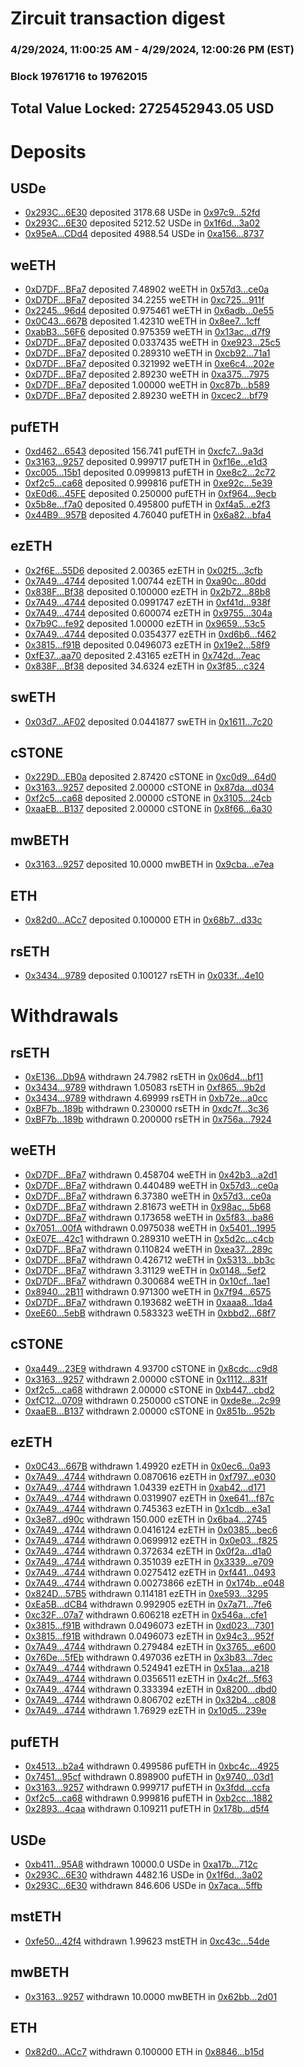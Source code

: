 # Zircuit transaction digest
### 4/29/2024, 11:00:25 AM - 4/29/2024, 12:00:26 PM (EST)
### Block 19761716 to 19762015

## Total Value Locked: 2725452943.05 USD

# Deposits
## USDe
- [0x293C...6E30](https://etherscan.io/address/0x293C6937D8D82e05B01335F7B33FBA0c8e256E30) deposited 3178.68 USDe in [0x97c9...52fd](https://etherscan.io/tx/0x293C6937D8D82e05B01335F7B33FBA0c8e256E30)
- [0x293C...6E30](https://etherscan.io/address/0x293C6937D8D82e05B01335F7B33FBA0c8e256E30) deposited 5212.52 USDe in [0x1f6d...3a02](https://etherscan.io/tx/0x293C6937D8D82e05B01335F7B33FBA0c8e256E30)
- [0x95eA...CDd4](https://etherscan.io/address/0x95eAD9DF0FA6Be0B99896C0ED3e5Ec91658ECDd4) deposited 4988.54 USDe in [0xa156...8737](https://etherscan.io/tx/0x95eAD9DF0FA6Be0B99896C0ED3e5Ec91658ECDd4)
## weETH
- [0xD7DF...BFa7](https://etherscan.io/address/0xD7DF7E085214743530afF339aFC420c7c720BFa7) deposited 7.48902 weETH in [0x57d3...ce0a](https://etherscan.io/tx/0xD7DF7E085214743530afF339aFC420c7c720BFa7)
- [0xD7DF...BFa7](https://etherscan.io/address/0xD7DF7E085214743530afF339aFC420c7c720BFa7) deposited 34.2255 weETH in [0xc725...911f](https://etherscan.io/tx/0xD7DF7E085214743530afF339aFC420c7c720BFa7)
- [0x2245...96d4](https://etherscan.io/address/0x2245C733dD052343b60f44130A25C9F574A696d4) deposited 0.975461 weETH in [0x6adb...0e55](https://etherscan.io/tx/0x2245C733dD052343b60f44130A25C9F574A696d4)
- [0x0C43...667B](https://etherscan.io/address/0x0C439c264D4c66a964AE915B20969411ef22667B) deposited 1.42310 weETH in [0x8ee7...1cff](https://etherscan.io/tx/0x0C439c264D4c66a964AE915B20969411ef22667B)
- [0xabB3...56F6](https://etherscan.io/address/0xabB3639Ac7eA3fbD7e9bFD4d8Fd46CAd6c3056F6) deposited 0.975359 weETH in [0x13ac...d7f9](https://etherscan.io/tx/0xabB3639Ac7eA3fbD7e9bFD4d8Fd46CAd6c3056F6)
- [0xD7DF...BFa7](https://etherscan.io/address/0xD7DF7E085214743530afF339aFC420c7c720BFa7) deposited 0.0337435 weETH in [0xe923...25c5](https://etherscan.io/tx/0xD7DF7E085214743530afF339aFC420c7c720BFa7)
- [0xD7DF...BFa7](https://etherscan.io/address/0xD7DF7E085214743530afF339aFC420c7c720BFa7) deposited 0.289310 weETH in [0xcb92...71a1](https://etherscan.io/tx/0xD7DF7E085214743530afF339aFC420c7c720BFa7)
- [0xD7DF...BFa7](https://etherscan.io/address/0xD7DF7E085214743530afF339aFC420c7c720BFa7) deposited 0.321992 weETH in [0xe6c4...202e](https://etherscan.io/tx/0xD7DF7E085214743530afF339aFC420c7c720BFa7)
- [0xD7DF...BFa7](https://etherscan.io/address/0xD7DF7E085214743530afF339aFC420c7c720BFa7) deposited 2.89230 weETH in [0xa375...7975](https://etherscan.io/tx/0xD7DF7E085214743530afF339aFC420c7c720BFa7)
- [0xD7DF...BFa7](https://etherscan.io/address/0xD7DF7E085214743530afF339aFC420c7c720BFa7) deposited 1.00000 weETH in [0xc87b...b589](https://etherscan.io/tx/0xD7DF7E085214743530afF339aFC420c7c720BFa7)
- [0xD7DF...BFa7](https://etherscan.io/address/0xD7DF7E085214743530afF339aFC420c7c720BFa7) deposited 2.89230 weETH in [0xcec2...bf79](https://etherscan.io/tx/0xD7DF7E085214743530afF339aFC420c7c720BFa7)
## pufETH
- [0xd462...6543](https://etherscan.io/address/0xd4622b60b6Ea4E7B17256E52D5F89c52E1376543) deposited 156.741 pufETH in [0xcfc7...9a3d](https://etherscan.io/tx/0xd4622b60b6Ea4E7B17256E52D5F89c52E1376543)
- [0x3163...9257](https://etherscan.io/address/0x31638525eEFC58e7D50CA5986056ac9557C09257) deposited 0.999717 pufETH in [0xf16e...e1d3](https://etherscan.io/tx/0x31638525eEFC58e7D50CA5986056ac9557C09257)
- [0xc005...15b1](https://etherscan.io/address/0xc005Cc2Cbc59E0EaBf966ADC396D78153E6e15b1) deposited 0.0999813 pufETH in [0xe8c2...2c72](https://etherscan.io/tx/0xc005Cc2Cbc59E0EaBf966ADC396D78153E6e15b1)
- [0xf2c5...ca68](https://etherscan.io/address/0xf2c504921A696ffE6A3038312C6572f056fDca68) deposited 0.999816 pufETH in [0xe92c...5e39](https://etherscan.io/tx/0xf2c504921A696ffE6A3038312C6572f056fDca68)
- [0xE0d6...45FE](https://etherscan.io/address/0xE0d63E439Fc1bA6f470092D0F2Bf634d175445FE) deposited 0.250000 pufETH in [0xf964...9ecb](https://etherscan.io/tx/0xE0d63E439Fc1bA6f470092D0F2Bf634d175445FE)
- [0x5b8e...f7a0](https://etherscan.io/address/0x5b8eeEA5EB482F6d5188fdfF9D7952D5Ff73f7a0) deposited 0.495800 pufETH in [0xf4a5...e2f3](https://etherscan.io/tx/0x5b8eeEA5EB482F6d5188fdfF9D7952D5Ff73f7a0)
- [0x44B9...957B](https://etherscan.io/address/0x44B9204eDfAcaa191d7711d9B2F38b0f8cb4957B) deposited 4.76040 pufETH in [0x6a82...bfa4](https://etherscan.io/tx/0x44B9204eDfAcaa191d7711d9B2F38b0f8cb4957B)
## ezETH
- [0x2f6E...55D6](https://etherscan.io/address/0x2f6E09b6bD906099513CFF84b774cc2dE0AF55D6) deposited 2.00365 ezETH in [0x02f5...3cfb](https://etherscan.io/tx/0x2f6E09b6bD906099513CFF84b774cc2dE0AF55D6)
- [0x7A49...4744](https://etherscan.io/address/0x7A493Be5c2ce014cD049Bf178a1ac0Db1B434744) deposited 1.00744 ezETH in [0xa90c...80dd](https://etherscan.io/tx/0x7A493Be5c2ce014cD049Bf178a1ac0Db1B434744)
- [0x838F...Bf38](https://etherscan.io/address/0x838F2F97CBC2b29b68b6cDf04DFC5e0f1410Bf38) deposited 0.100000 ezETH in [0x2b72...88b8](https://etherscan.io/tx/0x838F2F97CBC2b29b68b6cDf04DFC5e0f1410Bf38)
- [0x7A49...4744](https://etherscan.io/address/0x7A493Be5c2ce014cD049Bf178a1ac0Db1B434744) deposited 0.0991747 ezETH in [0xf41d...938f](https://etherscan.io/tx/0x7A493Be5c2ce014cD049Bf178a1ac0Db1B434744)
- [0x7A49...4744](https://etherscan.io/address/0x7A493Be5c2ce014cD049Bf178a1ac0Db1B434744) deposited 0.600074 ezETH in [0x9755...304a](https://etherscan.io/tx/0x7A493Be5c2ce014cD049Bf178a1ac0Db1B434744)
- [0x7b9C...fe92](https://etherscan.io/address/0x7b9CDCC6831796fCcB21b5f7241e2cEd813Efe92) deposited 1.00000 ezETH in [0x9659...53c5](https://etherscan.io/tx/0x7b9CDCC6831796fCcB21b5f7241e2cEd813Efe92)
- [0x7A49...4744](https://etherscan.io/address/0x7A493Be5c2ce014cD049Bf178a1ac0Db1B434744) deposited 0.0354377 ezETH in [0xd6b6...f462](https://etherscan.io/tx/0x7A493Be5c2ce014cD049Bf178a1ac0Db1B434744)
- [0x3815...f91B](https://etherscan.io/address/0x3815E9643d753870C1e00eF1F3cd9C686E53f91B) deposited 0.0496073 ezETH in [0x19e2...58f9](https://etherscan.io/tx/0x3815E9643d753870C1e00eF1F3cd9C686E53f91B)
- [0xfE37...aa70](https://etherscan.io/address/0xfE379317E1B6d93a60b202B13f5415c3F00Daa70) deposited 2.43165 ezETH in [0x742d...7eac](https://etherscan.io/tx/0xfE379317E1B6d93a60b202B13f5415c3F00Daa70)
- [0x838F...Bf38](https://etherscan.io/address/0x838F2F97CBC2b29b68b6cDf04DFC5e0f1410Bf38) deposited 34.6324 ezETH in [0x3f85...c324](https://etherscan.io/tx/0x838F2F97CBC2b29b68b6cDf04DFC5e0f1410Bf38)
## swETH
- [0x03d7...AF02](https://etherscan.io/address/0x03d74DcB1CE721865B30E0963D80423B153AAF02) deposited 0.0441877 swETH in [0x1611...7c20](https://etherscan.io/tx/0x03d74DcB1CE721865B30E0963D80423B153AAF02)
## cSTONE
- [0x229D...EB0a](https://etherscan.io/address/0x229Dd005D584A4c0da7FA345BE2649012cFcEB0a) deposited 2.87420 cSTONE in [0xc0d9...64d0](https://etherscan.io/tx/0x229Dd005D584A4c0da7FA345BE2649012cFcEB0a)
- [0x3163...9257](https://etherscan.io/address/0x31638525eEFC58e7D50CA5986056ac9557C09257) deposited 2.00000 cSTONE in [0x87da...d034](https://etherscan.io/tx/0x31638525eEFC58e7D50CA5986056ac9557C09257)
- [0xf2c5...ca68](https://etherscan.io/address/0xf2c504921A696ffE6A3038312C6572f056fDca68) deposited 2.00000 cSTONE in [0x3105...24cb](https://etherscan.io/tx/0xf2c504921A696ffE6A3038312C6572f056fDca68)
- [0xaaEB...B137](https://etherscan.io/address/0xaaEBDd161dBCFDEF7788D942836839753911B137) deposited 2.00000 cSTONE in [0x8f66...6a30](https://etherscan.io/tx/0xaaEBDd161dBCFDEF7788D942836839753911B137)
## mwBETH
- [0x3163...9257](https://etherscan.io/address/0x31638525eEFC58e7D50CA5986056ac9557C09257) deposited 10.0000 mwBETH in [0x9cba...e7ea](https://etherscan.io/tx/0x31638525eEFC58e7D50CA5986056ac9557C09257)
## ETH
- [0x82d0...ACc7](https://etherscan.io/address/0x82d0cac5eA3abc8E32290B1102873397c997ACc7) deposited 0.100000 ETH in [0x68b7...d33c](https://etherscan.io/tx/0x82d0cac5eA3abc8E32290B1102873397c997ACc7)
## rsETH
- [0x3434...9789](https://etherscan.io/address/0x34349c5569e7B846c3558961552D2202760A9789) deposited 0.100127 rsETH in [0x033f...4e10](https://etherscan.io/tx/0x34349c5569e7B846c3558961552D2202760A9789)
# Withdrawals
## rsETH
- [0xE136...Db9A](https://etherscan.io/address/0xE13698C6E8024295Af457dC72f208407F3c4Db9A) withdrawn 24.7982 rsETH in [0x06d4...bf11](https://etherscan.io/tx/0xE13698C6E8024295Af457dC72f208407F3c4Db9A)
- [0x3434...9789](https://etherscan.io/address/0x34349c5569e7B846c3558961552D2202760A9789) withdrawn 1.05083 rsETH in [0xf865...9b2d](https://etherscan.io/tx/0x34349c5569e7B846c3558961552D2202760A9789)
- [0x3434...9789](https://etherscan.io/address/0x34349c5569e7B846c3558961552D2202760A9789) withdrawn 4.69999 rsETH in [0xb72e...a0cc](https://etherscan.io/tx/0x34349c5569e7B846c3558961552D2202760A9789)
- [0xBF7b...189b](https://etherscan.io/address/0xBF7b7184119aBdf71268Fb4407D71F44BF35189b) withdrawn 0.230000 rsETH in [0xdc7f...3c36](https://etherscan.io/tx/0xBF7b7184119aBdf71268Fb4407D71F44BF35189b)
- [0xBF7b...189b](https://etherscan.io/address/0xBF7b7184119aBdf71268Fb4407D71F44BF35189b) withdrawn 0.200000 rsETH in [0x756a...7924](https://etherscan.io/tx/0xBF7b7184119aBdf71268Fb4407D71F44BF35189b)
## weETH
- [0xD7DF...BFa7](https://etherscan.io/address/0xD7DF7E085214743530afF339aFC420c7c720BFa7) withdrawn 0.458704 weETH in [0x42b3...a2d1](https://etherscan.io/tx/0xD7DF7E085214743530afF339aFC420c7c720BFa7)
- [0xD7DF...BFa7](https://etherscan.io/address/0xD7DF7E085214743530afF339aFC420c7c720BFa7) withdrawn 0.440489 weETH in [0x57d3...ce0a](https://etherscan.io/tx/0xD7DF7E085214743530afF339aFC420c7c720BFa7)
- [0xD7DF...BFa7](https://etherscan.io/address/0xD7DF7E085214743530afF339aFC420c7c720BFa7) withdrawn 6.37380 weETH in [0x57d3...ce0a](https://etherscan.io/tx/0xD7DF7E085214743530afF339aFC420c7c720BFa7)
- [0xD7DF...BFa7](https://etherscan.io/address/0xD7DF7E085214743530afF339aFC420c7c720BFa7) withdrawn 2.81673 weETH in [0x98ac...5b68](https://etherscan.io/tx/0xD7DF7E085214743530afF339aFC420c7c720BFa7)
- [0xD7DF...BFa7](https://etherscan.io/address/0xD7DF7E085214743530afF339aFC420c7c720BFa7) withdrawn 0.173658 weETH in [0x5f83...ba86](https://etherscan.io/tx/0xD7DF7E085214743530afF339aFC420c7c720BFa7)
- [0x7051...00fA](https://etherscan.io/address/0x70517252b5F5DC5c4e2Fb46dE22A02aE097600fA) withdrawn 0.0975038 weETH in [0x5401...1995](https://etherscan.io/tx/0x70517252b5F5DC5c4e2Fb46dE22A02aE097600fA)
- [0xE07E...42c1](https://etherscan.io/address/0xE07E9CfD33830FD3790Ad93E78615019C0CB42c1) withdrawn 0.289310 weETH in [0x5d2c...c4cb](https://etherscan.io/tx/0xE07E9CfD33830FD3790Ad93E78615019C0CB42c1)
- [0xD7DF...BFa7](https://etherscan.io/address/0xD7DF7E085214743530afF339aFC420c7c720BFa7) withdrawn 0.110824 weETH in [0xea37...289c](https://etherscan.io/tx/0xD7DF7E085214743530afF339aFC420c7c720BFa7)
- [0xD7DF...BFa7](https://etherscan.io/address/0xD7DF7E085214743530afF339aFC420c7c720BFa7) withdrawn 0.426712 weETH in [0x5313...bb3c](https://etherscan.io/tx/0xD7DF7E085214743530afF339aFC420c7c720BFa7)
- [0xD7DF...BFa7](https://etherscan.io/address/0xD7DF7E085214743530afF339aFC420c7c720BFa7) withdrawn 3.31129 weETH in [0x0148...5ef2](https://etherscan.io/tx/0xD7DF7E085214743530afF339aFC420c7c720BFa7)
- [0xD7DF...BFa7](https://etherscan.io/address/0xD7DF7E085214743530afF339aFC420c7c720BFa7) withdrawn 0.300684 weETH in [0x10cf...1ae1](https://etherscan.io/tx/0xD7DF7E085214743530afF339aFC420c7c720BFa7)
- [0x8940...2B11](https://etherscan.io/address/0x894025E1993185d39031B77e91f85Ebd38362B11) withdrawn 0.971300 weETH in [0x7f94...6575](https://etherscan.io/tx/0x894025E1993185d39031B77e91f85Ebd38362B11)
- [0xD7DF...BFa7](https://etherscan.io/address/0xD7DF7E085214743530afF339aFC420c7c720BFa7) withdrawn 0.193682 weETH in [0xaaa8...1da4](https://etherscan.io/tx/0xD7DF7E085214743530afF339aFC420c7c720BFa7)
- [0xeE60...5ebB](https://etherscan.io/address/0xeE6002C8913A1854372104de97cD32c21b295ebB) withdrawn 0.583323 weETH in [0xbbd2...68f7](https://etherscan.io/tx/0xeE6002C8913A1854372104de97cD32c21b295ebB)
## cSTONE
- [0xa449...23E9](https://etherscan.io/address/0xa449AD90594199D55D2638D6Ffa7F333F3C023E9) withdrawn 4.93700 cSTONE in [0x8cdc...c9d8](https://etherscan.io/tx/0xa449AD90594199D55D2638D6Ffa7F333F3C023E9)
- [0x3163...9257](https://etherscan.io/address/0x31638525eEFC58e7D50CA5986056ac9557C09257) withdrawn 2.00000 cSTONE in [0x1112...831f](https://etherscan.io/tx/0x31638525eEFC58e7D50CA5986056ac9557C09257)
- [0xf2c5...ca68](https://etherscan.io/address/0xf2c504921A696ffE6A3038312C6572f056fDca68) withdrawn 2.00000 cSTONE in [0xb447...cbd2](https://etherscan.io/tx/0xf2c504921A696ffE6A3038312C6572f056fDca68)
- [0xfC12...0709](https://etherscan.io/address/0xfC12989aa8Ea0769Df65478dD4ebbD543EdB0709) withdrawn 0.250000 cSTONE in [0xde8e...2c99](https://etherscan.io/tx/0xfC12989aa8Ea0769Df65478dD4ebbD543EdB0709)
- [0xaaEB...B137](https://etherscan.io/address/0xaaEBDd161dBCFDEF7788D942836839753911B137) withdrawn 2.00000 cSTONE in [0x851b...952b](https://etherscan.io/tx/0xaaEBDd161dBCFDEF7788D942836839753911B137)
## ezETH
- [0x0C43...667B](https://etherscan.io/address/0x0C439c264D4c66a964AE915B20969411ef22667B) withdrawn 1.49920 ezETH in [0x0ec6...0a93](https://etherscan.io/tx/0x0C439c264D4c66a964AE915B20969411ef22667B)
- [0x7A49...4744](https://etherscan.io/address/0x7A493Be5c2ce014cD049Bf178a1ac0Db1B434744) withdrawn 0.0870616 ezETH in [0xf797...e030](https://etherscan.io/tx/0x7A493Be5c2ce014cD049Bf178a1ac0Db1B434744)
- [0x7A49...4744](https://etherscan.io/address/0x7A493Be5c2ce014cD049Bf178a1ac0Db1B434744) withdrawn 1.04339 ezETH in [0xab42...d171](https://etherscan.io/tx/0x7A493Be5c2ce014cD049Bf178a1ac0Db1B434744)
- [0x7A49...4744](https://etherscan.io/address/0x7A493Be5c2ce014cD049Bf178a1ac0Db1B434744) withdrawn 0.0319907 ezETH in [0xe641...f87c](https://etherscan.io/tx/0x7A493Be5c2ce014cD049Bf178a1ac0Db1B434744)
- [0x7A49...4744](https://etherscan.io/address/0x7A493Be5c2ce014cD049Bf178a1ac0Db1B434744) withdrawn 0.745363 ezETH in [0x1cdb...e3a1](https://etherscan.io/tx/0x7A493Be5c2ce014cD049Bf178a1ac0Db1B434744)
- [0x3e87...d90c](https://etherscan.io/address/0x3e8734Ec146C981E3eD1f6b582D447DDE701d90c) withdrawn 150.000 ezETH in [0x6ba4...2745](https://etherscan.io/tx/0x3e8734Ec146C981E3eD1f6b582D447DDE701d90c)
- [0x7A49...4744](https://etherscan.io/address/0x7A493Be5c2ce014cD049Bf178a1ac0Db1B434744) withdrawn 0.0416124 ezETH in [0x0385...bec6](https://etherscan.io/tx/0x7A493Be5c2ce014cD049Bf178a1ac0Db1B434744)
- [0x7A49...4744](https://etherscan.io/address/0x7A493Be5c2ce014cD049Bf178a1ac0Db1B434744) withdrawn 0.0699912 ezETH in [0x0e03...f825](https://etherscan.io/tx/0x7A493Be5c2ce014cD049Bf178a1ac0Db1B434744)
- [0x7A49...4744](https://etherscan.io/address/0x7A493Be5c2ce014cD049Bf178a1ac0Db1B434744) withdrawn 0.372634 ezETH in [0x0f2a...d1a0](https://etherscan.io/tx/0x7A493Be5c2ce014cD049Bf178a1ac0Db1B434744)
- [0x7A49...4744](https://etherscan.io/address/0x7A493Be5c2ce014cD049Bf178a1ac0Db1B434744) withdrawn 0.351039 ezETH in [0x3339...e709](https://etherscan.io/tx/0x7A493Be5c2ce014cD049Bf178a1ac0Db1B434744)
- [0x7A49...4744](https://etherscan.io/address/0x7A493Be5c2ce014cD049Bf178a1ac0Db1B434744) withdrawn 0.0275412 ezETH in [0xf441...0493](https://etherscan.io/tx/0x7A493Be5c2ce014cD049Bf178a1ac0Db1B434744)
- [0x7A49...4744](https://etherscan.io/address/0x7A493Be5c2ce014cD049Bf178a1ac0Db1B434744) withdrawn 0.00273866 ezETH in [0x174b...e048](https://etherscan.io/tx/0x7A493Be5c2ce014cD049Bf178a1ac0Db1B434744)
- [0x824D...57B5](https://etherscan.io/address/0x824Dd71649Ec45325EBDA61a85C12B0E459a57B5) withdrawn 0.114181 ezETH in [0xe593...3295](https://etherscan.io/tx/0x824Dd71649Ec45325EBDA61a85C12B0E459a57B5)
- [0xEa5B...dCB4](https://etherscan.io/address/0xEa5B4521334FC4916ce46b34478c6ba4b660dCB4) withdrawn 0.992905 ezETH in [0x7a71...7fe6](https://etherscan.io/tx/0xEa5B4521334FC4916ce46b34478c6ba4b660dCB4)
- [0xc32F...07a7](https://etherscan.io/address/0xc32FA952D2F550Db4F1C7FFbEC832ae4AFa207a7) withdrawn 0.606218 ezETH in [0x546a...cfe1](https://etherscan.io/tx/0xc32FA952D2F550Db4F1C7FFbEC832ae4AFa207a7)
- [0x3815...f91B](https://etherscan.io/address/0x3815E9643d753870C1e00eF1F3cd9C686E53f91B) withdrawn 0.0496073 ezETH in [0xd023...7301](https://etherscan.io/tx/0x3815E9643d753870C1e00eF1F3cd9C686E53f91B)
- [0x3815...f91B](https://etherscan.io/address/0x3815E9643d753870C1e00eF1F3cd9C686E53f91B) withdrawn 0.0496073 ezETH in [0x94c3...952f](https://etherscan.io/tx/0x3815E9643d753870C1e00eF1F3cd9C686E53f91B)
- [0x7A49...4744](https://etherscan.io/address/0x7A493Be5c2ce014cD049Bf178a1ac0Db1B434744) withdrawn 0.279484 ezETH in [0x3765...e600](https://etherscan.io/tx/0x7A493Be5c2ce014cD049Bf178a1ac0Db1B434744)
- [0x76De...5fEb](https://etherscan.io/address/0x76De3a7204E62f15FF6B106bCef8372d10045fEb) withdrawn 0.497036 ezETH in [0x3b83...7dec](https://etherscan.io/tx/0x76De3a7204E62f15FF6B106bCef8372d10045fEb)
- [0x7A49...4744](https://etherscan.io/address/0x7A493Be5c2ce014cD049Bf178a1ac0Db1B434744) withdrawn 0.524941 ezETH in [0x51aa...a218](https://etherscan.io/tx/0x7A493Be5c2ce014cD049Bf178a1ac0Db1B434744)
- [0x7A49...4744](https://etherscan.io/address/0x7A493Be5c2ce014cD049Bf178a1ac0Db1B434744) withdrawn 0.0356511 ezETH in [0x4c2f...5f63](https://etherscan.io/tx/0x7A493Be5c2ce014cD049Bf178a1ac0Db1B434744)
- [0x7A49...4744](https://etherscan.io/address/0x7A493Be5c2ce014cD049Bf178a1ac0Db1B434744) withdrawn 0.333394 ezETH in [0x8200...dbd0](https://etherscan.io/tx/0x7A493Be5c2ce014cD049Bf178a1ac0Db1B434744)
- [0x7A49...4744](https://etherscan.io/address/0x7A493Be5c2ce014cD049Bf178a1ac0Db1B434744) withdrawn 0.806702 ezETH in [0x32b4...c808](https://etherscan.io/tx/0x7A493Be5c2ce014cD049Bf178a1ac0Db1B434744)
- [0x7A49...4744](https://etherscan.io/address/0x7A493Be5c2ce014cD049Bf178a1ac0Db1B434744) withdrawn 1.76929 ezETH in [0x10d5...239e](https://etherscan.io/tx/0x7A493Be5c2ce014cD049Bf178a1ac0Db1B434744)
## pufETH
- [0x4513...b2a4](https://etherscan.io/address/0x4513D1a68b966a6479BC0dE4CE9c263cF41Eb2a4) withdrawn 0.499586 pufETH in [0xbc4c...4925](https://etherscan.io/tx/0x4513D1a68b966a6479BC0dE4CE9c263cF41Eb2a4)
- [0x7451...95cf](https://etherscan.io/address/0x7451bead06abBC444846B6DAC2F1227239f495cf) withdrawn 0.898900 pufETH in [0x9740...03d1](https://etherscan.io/tx/0x7451bead06abBC444846B6DAC2F1227239f495cf)
- [0x3163...9257](https://etherscan.io/address/0x31638525eEFC58e7D50CA5986056ac9557C09257) withdrawn 0.999717 pufETH in [0x3fdd...ccfa](https://etherscan.io/tx/0x31638525eEFC58e7D50CA5986056ac9557C09257)
- [0xf2c5...ca68](https://etherscan.io/address/0xf2c504921A696ffE6A3038312C6572f056fDca68) withdrawn 0.999816 pufETH in [0xb2cc...1882](https://etherscan.io/tx/0xf2c504921A696ffE6A3038312C6572f056fDca68)
- [0x2893...4caa](https://etherscan.io/address/0x28937650f3FE104A0734226ADf4dA6abdaAc4caa) withdrawn 0.109211 pufETH in [0x178b...d5f4](https://etherscan.io/tx/0x28937650f3FE104A0734226ADf4dA6abdaAc4caa)
## USDe
- [0xb411...95A8](https://etherscan.io/address/0xb411e60e10d597d52Df85c752F05e077675795A8) withdrawn 10000.0 USDe in [0xa17b...712c](https://etherscan.io/tx/0xb411e60e10d597d52Df85c752F05e077675795A8)
- [0x293C...6E30](https://etherscan.io/address/0x293C6937D8D82e05B01335F7B33FBA0c8e256E30) withdrawn 4482.16 USDe in [0x1f6d...3a02](https://etherscan.io/tx/0x293C6937D8D82e05B01335F7B33FBA0c8e256E30)
- [0x293C...6E30](https://etherscan.io/address/0x293C6937D8D82e05B01335F7B33FBA0c8e256E30) withdrawn 846.606 USDe in [0x7aca...5ffb](https://etherscan.io/tx/0x293C6937D8D82e05B01335F7B33FBA0c8e256E30)
## mstETH
- [0xfe50...42f4](https://etherscan.io/address/0xfe5021168D36b8af7d5DDbd98C5baeA8b69b42f4) withdrawn 1.99623 mstETH in [0xc43c...54de](https://etherscan.io/tx/0xfe5021168D36b8af7d5DDbd98C5baeA8b69b42f4)
## mwBETH
- [0x3163...9257](https://etherscan.io/address/0x31638525eEFC58e7D50CA5986056ac9557C09257) withdrawn 10.0000 mwBETH in [0x62bb...2d01](https://etherscan.io/tx/0x31638525eEFC58e7D50CA5986056ac9557C09257)
## ETH
- [0x82d0...ACc7](https://etherscan.io/address/0x82d0cac5eA3abc8E32290B1102873397c997ACc7) withdrawn 0.100000 ETH in [0x8846...b15d](https://etherscan.io/tx/0x82d0cac5eA3abc8E32290B1102873397c997ACc7)
